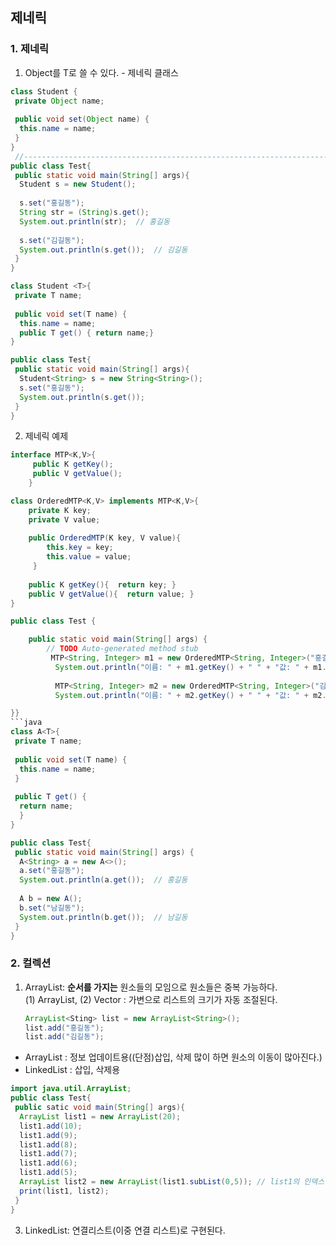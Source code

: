 ## 제네릭

### 1. 제네릭  
1.  Object를 T로 쓸 수 있다. - 제네릭 클래스  
```java
class Student {
 private Object name;
 
 public void set(Object name) { 
  this.name = name; 
 }
}
 //----------------------------------------------------------------------------
public class Test{
 public static void main(String[] args){
  Student s = new Student();
  
  s.set("홍길동");
  String str = (String)s.get();
  System.out.println(str);  // 홍길동
  
  s.set("김길동");
  System.out.println(s.get());  // 김길동
 }
}
```
```java
class Student <T>{
 private T name;
 
 public void set(T name) { 
  this.name = name; 
  public T get() { return name;}
}

public class Test{
 public static void main(String[] args){
  Student<String> s = new String<String>();
  s.set("홍길동");
  System.out.println(s.get());
 }
}
```
2. 제네릭 예제  
```java
interface MTP<K,V>{
	 public K getKey();
	 public V getValue();
	}

class OrderedMTP<K,V> implements MTP<K,V>{
	private K key;
	private V value;
	 
	public OrderedMTP(K key, V value){
	    this.key = key;
	    this.value = value;
	 }
	 
	public K getKey(){  return key; }
	public V getValue(){  return value; }
}

public class Test {

	public static void main(String[] args) {
		// TODO Auto-generated method stub
		 MTP<String, Integer> m1 = new OrderedMTP<String, Integer>("홍길동", 1000);
		  System.out.println("이름: " + m1.getKey() + " " + "값: " + m1.getValue());  // 이름: 홍길동 값: 1000
		  
		  MTP<String, Integer> m2 = new OrderedMTP<String, Integer>("김길동", 2000);
		  System.out.println("이름: " + m2.getKey() + " " + "값: " + m2.getValue());  // 이름: 김길동 값: 2000

}}
```java
class A<T>{
 private T name;
 
 public void set(T name) { 
  this.name = name; 
 }
 
 public T get() { 
  return name; 
  }
}

public class Test{
 public static void main(String[] args) {
  A<String> a = new A<>();
  a.set("홍길동");
  System.out.println(a.get());  // 홍길동
  
  A b = new A();
  b.set("남길동");
  System.out.println(b.get());  // 남길동
 }
}
```
### 2. 컬렉션  
1. ArrayList: **순서를 가지는** 원소들의 모임으로 원소들은 중복 가능하다.  
   (1) ArrayList, (2) Vector : 가변으로 리스트의 크기가 자동 조절된다.
   ```java
   ArrayList<Sting> list = new ArrayList<String>();
   list.add("홍길동");
   list.add("김길동");
   ```
- ArrayList : 정보 업데이트용((단점)삽입, 삭제 많이 하면 원소의 이동이 많아진다.)
- LinkedList : 삽입, 삭제용  
```java
import java.util.ArrayList;
public class Test{
 public satic void main(String[] args){
  ArrayList list1 = new ArrayList(20);
  list1.add(10);
  list1.add(9);
  list1.add(8);
  list1.add(7);
  list1.add(6);
  list1.add(5);
  ArrayList list2 = new ArrayList(list1.subList(0,5)); // list1의 인덱스 0부터 5까지를 list2에 대입한다.
  print(list1, list2);
 } 
}
```
3. LinkedList: 연결리스트(이중 연결 리스트)로 구현된다.  
